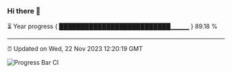 ### Hi there 👋

⏳ Year progress { ██████████████████████████▁▁▁▁ } 89.18 %

---

⏰ Updated on Wed, 22 Nov 2023 12:20:19 GMT

![Progress Bar CI](https://github.com/liununu/liununu/workflows/Progress%20Bar%20CI/badge.svg)

